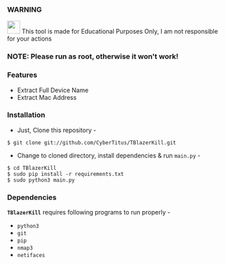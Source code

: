 ### WARNING 

<img src="https://upload.wikimedia.org/wikipedia/commons/thumb/1/17/Warning.svg/832px-Warning.svg.png" width="30" height="30"/> This tool is made for Educational Purposes Only, I am not responsible for your actions



### NOTE: Please run as root, otherwise it won't work!



### Features
  - Extract Full Device Name
  - Extract Mac Address

### Installation

- Just, Clone this repository -
```
$ git clone git://github.com/CyberTitus/TBlazerKill.git
```

- Change to cloned directory, install dependencies & run `main.py` -
```
$ cd TBlazerKill
$ sudo pip install -r requirements.txt
$ sudo python3 main.py
```

### Dependencies

**`TBlazerKill`** requires following programs to run properly - 
- `python3`
- `git`
- `pip`
- `nmap3`
- `netifaces`

